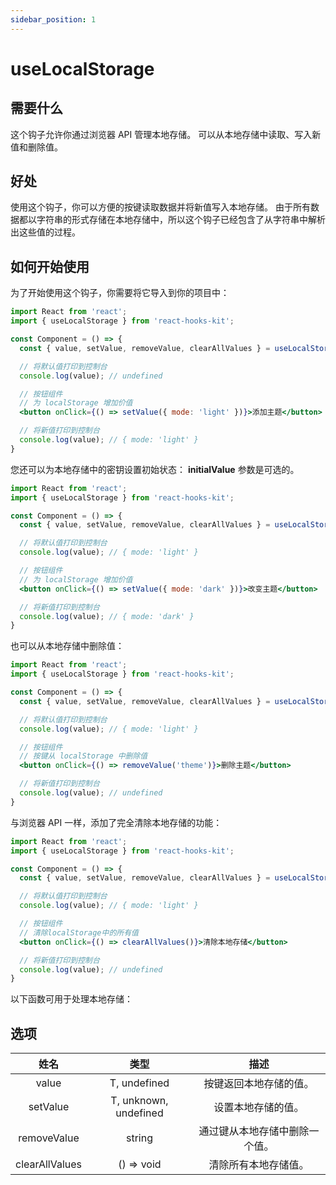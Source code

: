 ```yaml
---
sidebar_position: 1
---
```


# useLocalStorage

## 需要什么

这个钩子允许你通过浏览器 API 管理本地存储。 可以从本地存储中读取、写入新值和删除值。

## 好处

使用这个钩子，你可以方便的按键读取数据并将新值写入本地存储。 由于所有数据都以字符串的形式存储在本地存储中，所以这个钩子已经包含了从字符串中解析出这些值的过程。

## 如何开始使用

为了开始使用这个钩子，你需要将它导入到你的项目中：

```jsx
import React from 'react';
import { useLocalStorage } from 'react-hooks-kit';

const Component = () => {
  const { value, setValue, removeValue, clearAllValues } = useLocalStorage({key: 'theme'});

  // 将默认值打印到控制台
  console.log(value); // undefined

  // 按钮组件
  // 为 localStorage 增加价值
  <button onClick={() => setValue({ mode: 'light' })}>添加主题</button>

  // 将新值打印到控制台
  console.log(value); // { mode: 'light' }
}
```

您还可以为本地存储中的密钥设置初始状态：
**initialValue** 参数是可选的。

```jsx
import React from 'react';
import { useLocalStorage } from 'react-hooks-kit';

const Component = () => {
  const { value, setValue, removeValue, clearAllValues } = useLocalStorage({key: 'theme', initialValue: { mode: 'light' }});

  // 将默认值打印到控制台
  console.log(value); // { mode: 'light' }

  // 按钮组件
  // 为 localStorage 增加价值
  <button onClick={() => setValue({ mode: 'dark' })}>改变主题</button>

  // 将新值打印到控制台
  console.log(value); // { mode: 'dark' }
}
```

也可以从本地存储中删除值：

```jsx
import React from 'react';
import { useLocalStorage } from 'react-hooks-kit';

const Component = () => {
  const { value, setValue, removeValue, clearAllValues } = useLocalStorage({key: 'theme', initialValue: { mode: 'light' }});

  // 将默认值打印到控制台
  console.log(value); // { mode: 'light' }

  // 按钮组件
  // 按键从 localStorage 中删除值
  <button onClick={() => removeValue('theme')}>删除主题</button>

  // 将新值打印到控制台
  console.log(value); // undefined
}
```

与浏览器 API 一样，添加了完全清除本地存储的功能：

```jsx
import React from 'react';
import { useLocalStorage } from 'react-hooks-kit';

const Component = () => {
  const { value, setValue, removeValue, clearAllValues } = useLocalStorage({key: 'theme', initialValue: { mode: 'light' }});

  // 将默认值打印到控制台
  console.log(value); // { mode: 'light' }

  // 按钮组件
  // 清除localStorage中的所有值
  <button onClick={() => clearAllValues()}>清除本地存储</button>

  // 将新值打印到控制台
  console.log(value); // undefined
}
```

以下函数可用于处理本地存储：

## 选项

| 姓名 | 类型 | 描述 |
| :---: | :---: | :---: |
| value | T, undefined | 按键返回本地存储的值。 |
| setValue | T, unknown, undefined | 设置本地存储的值。 |
| removeValue | string | 通过键从本地存储中删除一个值。 |
| clearAllValues | () => void | 清除所有本地存储值。 |
